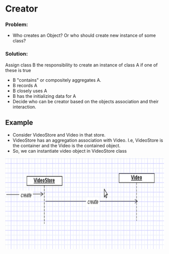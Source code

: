 Creator
====
### Problem:
- Who creates an Object? Or who should create new instance of some class?

### Solution:

Assign class B the responsibility to create an instance of class A if one of these is true
- B "contains" or compositely aggregates A.
- B records A
- B closely uses A
- B has the initializing data for A
- Decide who can be creator based on the objects association and their interaction. 

## Example

- Consider VideoStore and Video in that store.
- VideoStore has an aggregation association with Video. I.e, VideoStore is the container and the Video is the contained object.
- So, we can instantiate video object in VideoStore class

![image](Creator.png)